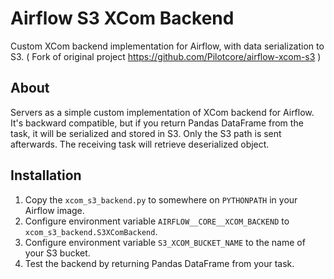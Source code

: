 # Airflow S3 XCom Backend

Custom XCom backend implementation for Airflow, with data serialization to S3.
( Fork of original project https://github.com/Pilotcore/airflow-xcom-s3 )

## About

Servers as a simple custom implementation of XCom backend for Airflow. It's backward compatible, but if you return Pandas DataFrame from the task, it will be serialized and stored in S3. Only the S3 path is sent afterwards. The receiving task will retrieve deserialized object.

## Installation

1. Copy the `xcom_s3_backend.py` to somewhere on `PYTHONPATH` in your Airflow image.
2. Configure environment variable `AIRFLOW__CORE__XCOM_BACKEND` to `xcom_s3_backend.S3XComBackend`.
3. Configure environment variable `S3_XCOM_BUCKET_NAME` to the name of your S3 bucket.
4. Test the backend by returning Pandas DataFrame from your task.